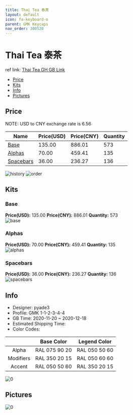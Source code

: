 ```yaml
---
title: Thai Tea 泰茶
layout: default
icon: fa-keyboard-o
parent: GMK Keycaps
nav_order: 300520
---
```


# Thai Tea 泰茶

ref link: [Thai Tea GH GB Link](https://geekhack.org/index.php?topic=109700.0)

* [Price](#price)
* [Kits](#kits)
* [Info](#info)
* [Pictures](#pictures)

## Price

NOTE: USD to CNY exchange rate is 6.56

| Name          | Price(USD)   |  Price(CNY) | Quantity |
| ------------- | ------------ |  ---------- | -------- |
|[Base](#base)|135.00|886.01|573|
|[Alphas](#alphas)|70.00|459.41|135|
|[Spacebars](#spacebars)|36.00|236.27|136|

<img src="{{ 'assets/images/gmk-keycaps/Thai-Tea/history.png' | relative_url }}" alt="history" class="image featured">
<img src="{{ 'assets/images/gmk-keycaps/Thai-Tea/order.png' | relative_url }}" alt="order" class="image featured">

## Kits
### Base  
**Price(USD):** 135.00	**Price(CNY):** 886.01	**Quantity:** 573  
<img src="{{ 'assets/images/gmk-keycaps/Thai-Tea/kits_pics/base.png' | relative_url }}" alt="base" class="image featured">

### Alphas  
**Price(USD):** 70.00	**Price(CNY):** 459.41	**Quantity:** 135  
<img src="{{ 'assets/images/gmk-keycaps/Thai-Tea/kits_pics/alphas.png' | relative_url }}" alt="alphas" class="image featured">

### Spacebars  
**Price(USD):** 36.00	**Price(CNY):** 236.27	**Quantity:** 136  
<img src="{{ 'assets/images/gmk-keycaps/Thai-Tea/kits_pics/spacebars.png' | relative_url }}" alt="spacebars" class="image featured">

## Info
* Designer: pyade3  
* Profile: GMK 1-1-2-3-4-4  
* GB Time: 2020-11-20 ~ 2020-12-18  
* Estimated Shipping Time:   
* Color Codes:  

| |Base Color     | Legend Color
| :-------------: | :-------------: | :------------:
|Alpha|RAL 075 90 20|RAL 050 50 60
|Modifiers|RAL 350 20 15|RAL 050 60 60
|Accent|RAL 050 50 60|RAL 350 20 15

<img src="{{ 'assets/images/gmk-keycaps/Thai-Tea/0.jpg' | relative_url }}" alt="0" class="image featured">

## Pictures  
<img src="{{ 'assets/images/gmk-keycaps/Thai-Tea/rendering_pics/0.png' | relative_url }}" alt="0" class="image featured">
